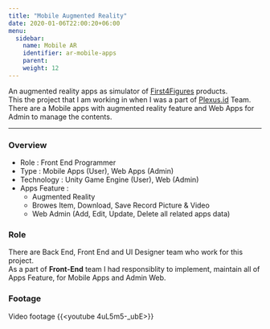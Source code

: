 ```yaml
---
title: "Mobile Augmented Reality"
date: 2020-01-06T22:00:20+06:00
menu:
  sidebar:
    name: Mobile AR
    identifier: ar-mobile-apps
    parent: 
    weight: 12
---
```


An augmented reality apps as simulator of [First4Figures](https://www.first4figures.com/) products.  
This the project that I am working in when I was a part of [Plexus.id](http://plexus.id) Team. 
There are a Mobile apps with augmented reality feature and Web Apps for Admin to manage the contents.

---
### Overview
- Role : Front End Programmer
- Type : Mobile Apps (User), Web Apps (Admin)
- Technology : Unity Game Engine (User), Web (Admin)
- Apps Feature : 
  - Augmented Reality
  - Browes Item, Download, Save Record Picture & Video
  - Web Admin (Add, Edit, Update, Delete all related apps data)

### Role
There are Back End, Front End and UI Designer team who work for this project.  
As a part of **Front-End** team I had responsiblity to implement, maintain all of Apps Feature, for Mobile Apps and Admin Web.

### Footage
Video footage
{{<youtube 4uL5m5-_ubE>}}